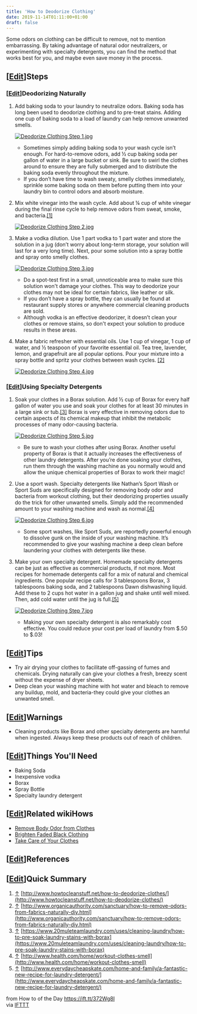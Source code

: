 ```yaml
---
title: 'How to Deodorize Clothing'
date: 2019-11-14T01:11:00+01:00
draft: false
---
```


Some odors on clothing can be difficult to remove, not to mention embarrassing. By taking advantage of natural odor neutralizers, or experimenting with specialty detergents, you can find the method that works best for you, and maybe even save money in the process.

\[[Edit](https://www.wikihow.com/index.php?title=Deodorize-Clothing&action=edit&section=1 "Edit section: Steps")\]Steps
-----------------------------------------------------------------------------------------------------------------------

### \[[Edit](https://www.wikihow.com/index.php?title=Deodorize-Clothing&action=edit&section=2 "Edit section: Deodorizing Naturally")\]Deodorizing Naturally

1.  Add baking soda to your laundry to neutralize odors. Baking soda has long been used to deodorize clothing and to pre-treat stains. Adding one cup of baking soda to a load of laundry can help remove unwanted smells.
    
    [![Deodorize Clothing Step 1.jpg](https://www.wikihow.com/images/thumb/c/c4/Deodorize-Clothing-Step-1.jpg/aid617734-v4-728px-Deodorize-Clothing-Step-1.jpg)](https://www.wikihow.com/Image:Deodorize-Clothing-Step-1.jpg)
    
    *   Sometimes simply adding baking soda to your wash cycle isn’t enough. For hard-to-remove odors, add ½ cup baking soda per gallon of water in a large bucket or sink. Be sure to swirl the clothes around to ensure they are fully submerged and to distribute the baking soda evenly throughout the mixture.
    *   If you don’t have time to wash sweaty, smelly clothes immediately, sprinkle some baking soda on them before putting them into your laundry bin to control odors and absorb moisture.
2.  Mix white vinegar into the wash cycle. Add about ¼ cup of white vinegar during the final rinse cycle to help remove odors from sweat, smoke, and bacteria.[\[1\]](#_note-1)
    
    [![Deodorize Clothing Step 2.jpg](https://www.wikihow.com/images/thumb/5/5a/Deodorize-Clothing-Step-2.jpg/aid617734-v4-728px-Deodorize-Clothing-Step-2.jpg)](https://www.wikihow.com/Image:Deodorize-Clothing-Step-2.jpg)
    
3.  Make a vodka dilution. Use 1 part vodka to 1 part water and store the solution in a jug (don’t worry about long-term storage, your solution will last for a very long time). Next, pour some solution into a spray bottle and spray onto smelly clothes.
    
    [![Deodorize Clothing Step 3.jpg](https://www.wikihow.com/images/thumb/2/23/Deodorize-Clothing-Step-3.jpg/aid617734-v4-728px-Deodorize-Clothing-Step-3.jpg)](https://www.wikihow.com/Image:Deodorize-Clothing-Step-3.jpg)
    
    *   Do a spot-test first in a small, unnoticeable area to make sure this solution won't damage your clothes. This way to deodorize your clothes may not be ideal for certain fabrics, like leather or silk.
    *   If you don’t have a spray bottle, they can usually be found at restaurant supply stores or anywhere commercial cleaning products are sold.
    *   Although vodka is an effective deodorizer, it doesn’t clean your clothes or remove stains, so don't expect your solution to produce results in these areas.
4.  Make a fabric refresher with essential oils. Use 1 cup of vinegar, 1 cup of water, and ½ teaspoon of your favorite essential oil. Tea tree, lavender, lemon, and grapefruit are all popular options. Pour your mixture into a spray bottle and spritz your clothes between wash cycles. [\[2\]](#_note-2)
    
    [![Deodorize Clothing Step 4.jpg](https://www.wikihow.com/images/thumb/7/7f/Deodorize-Clothing-Step-4.jpg/aid617734-v4-728px-Deodorize-Clothing-Step-4.jpg)](https://www.wikihow.com/Image:Deodorize-Clothing-Step-4.jpg)
    

### \[[Edit](https://www.wikihow.com/index.php?title=Deodorize-Clothing&action=edit&section=3 "Edit section: Using Specialty Detergents")\]Using Specialty Detergents

1.  Soak your clothes in a Borax solution. Add ½ cup of Borax for every half gallon of water you use and soak your clothes for at least 30 minutes in a large sink or tub.[\[3\]](#_note-3) Borax is very effective in removing odors due to certain aspects of its chemical makeup that inhibit the metabolic processes of many odor-causing bacteria.
    
    [![Deodorize Clothing Step 5.jpg](https://www.wikihow.com/images/thumb/3/33/Deodorize-Clothing-Step-5.jpg/aid617734-v4-728px-Deodorize-Clothing-Step-5.jpg)](https://www.wikihow.com/Image:Deodorize-Clothing-Step-5.jpg)
    
    *   Be sure to wash your clothes after using Borax. Another useful property of Borax is that it actually increases the effectiveness of other laundry detergents. After you’re done soaking your clothes, run them through the washing machine as you normally would and allow the unique chemical properties of Borax to work their magic!
2.  Use a sport wash. Specialty detergents like Nathan’s Sport Wash or Sport Suds are specifically designed for removing body odor and bacteria from workout clothing, but their deodorizing properties usually do the trick for other unwanted smells. Simply add the recommended amount to your washing machine and wash as normal.[\[4\]](#_note-4)
    
    [![Deodorize Clothing Step 6.jpg](https://www.wikihow.com/images/thumb/8/8e/Deodorize-Clothing-Step-6.jpg/aid617734-v4-728px-Deodorize-Clothing-Step-6.jpg)](https://www.wikihow.com/Image:Deodorize-Clothing-Step-6.jpg)
    
    *   Some sport washes, like Sport Suds, are reportedly powerful enough to dissolve gunk on the inside of your washing machine. It’s recommended to give your washing machine a deep clean before laundering your clothes with detergents like these.
3.  Make your own specialty detergent. Homemade specialty detergents can be just as effective as commercial products, if not more. Most recipes for homemade detergents call for a mix of natural and chemical ingredients. One popular recipe calls for 3 tablespoons Borax, 3 tablespoons baking soda, and 2 tablespoons Dawn dishwashing liquid. Add these to 2 cups hot water in a gallon jug and shake until well mixed. Then, add cold water until the jug is full.[\[5\]](#_note-5)
    
    [![Deodorize Clothing Step 7.jpg](https://www.wikihow.com/images/thumb/3/3d/Deodorize-Clothing-Step-7.jpg/aid617734-v4-728px-Deodorize-Clothing-Step-7.jpg)](https://www.wikihow.com/Image:Deodorize-Clothing-Step-7.jpg)
    
    *   Making your own specialty detergent is also remarkably cost effective. You could reduce your cost per load of laundry from $.50 to $.03!

\[[Edit](https://www.wikihow.com/index.php?title=Deodorize-Clothing&action=edit&section=4 "Edit section: Tips")\]Tips
---------------------------------------------------------------------------------------------------------------------

*   Try air drying your clothes to facilitate off-gassing of fumes and chemicals. Drying naturally can give your clothes a fresh, breezy scent without the expense of dryer sheets.
*   Deep clean your washing machine with hot water and bleach to remove any buildup, mold, and bacteria-they could give your clothes an unwanted smell.

\[[Edit](https://www.wikihow.com/index.php?title=Deodorize-Clothing&action=edit&section=5 "Edit section: Warnings")\]Warnings
-----------------------------------------------------------------------------------------------------------------------------

*   Cleaning products like Borax and other specialty detergents are harmful when ingested. Always keep these products out of reach of children.

  

\[[Edit](https://www.wikihow.com/index.php?title=Deodorize-Clothing&action=edit&section=6 "Edit section: Things You'll Need")\]Things You'll Need
-------------------------------------------------------------------------------------------------------------------------------------------------

*   Baking Soda
*   Inexpensive vodka
*   Borax
*   Spray Bottle
*   Specialty laundry detergent

  

\[[Edit](https://www.wikihow.com/index.php?title=Deodorize-Clothing&action=edit&section=7 "Edit section: Related wikiHows")\]Related wikiHows
---------------------------------------------------------------------------------------------------------------------------------------------

*   [Remove Body Odor from Clothes](https://www.wikihow.com/Remove-Body-Odor-from-Clothes "Remove Body Odor from Clothes")
*   [Brighten Faded Black Clothing](https://www.wikihow.com/Brighten-Faded-Black-Clothing "Brighten Faded Black Clothing")
*   [Take Care of Your Clothes](https://www.wikihow.com/Take-Care-of-Your-Clothes "Take Care of Your Clothes")

\[[Edit](https://www.wikihow.com/index.php?title=Deodorize-Clothing&action=edit&section=8 "Edit section: References")\]References
---------------------------------------------------------------------------------------------------------------------------------

\[[Edit](https://www.wikihow.com/index.php?title=Deodorize-Clothing&action=edit&section=9 "Edit section: Quick Summary")\]Quick Summary
---------------------------------------------------------------------------------------------------------------------------------------

1.  [↑](#_ref-1) [http://www.howtocleanstuff.net/how-to-deodorize-clothes/](http://www.howtocleanstuff.net/how-to-deodorize-clothes/)
2.  [↑](#_ref-2) [http://www.organicauthority.com/sanctuary/how-to-remove-odors-from-fabrics-naturally-diy.html](http://www.organicauthority.com/sanctuary/how-to-remove-odors-from-fabrics-naturally-diy.html)
3.  [↑](#_ref-3) [https://www.20muleteamlaundry.com/uses/cleaning-laundry/how-to-pre-soak-laundry-stains-with-borax](https://www.20muleteamlaundry.com/uses/cleaning-laundry/how-to-pre-soak-laundry-stains-with-borax)
4.  [↑](#_ref-4) [http://www.health.com/home/workout-clothes-smell](http://www.health.com/home/workout-clothes-smell)
5.  [↑](#_ref-5) [http://www.everydaycheapskate.com/home-and-family/a-fantastic-new-recipe-for-laundry-detergent/](http://www.everydaycheapskate.com/home-and-family/a-fantastic-new-recipe-for-laundry-detergent/)

  
  
from How to of the Day https://ift.tt/372Wg8I  
via [IFTTT](https://ifttt.com/?ref=da&site=blogger)